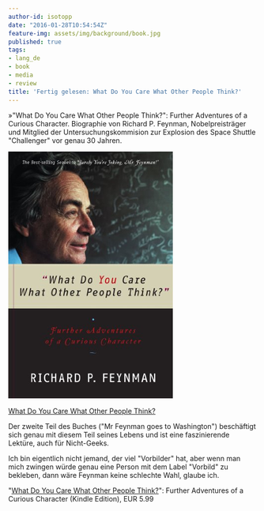 ```yaml
---
author-id: isotopp
date: "2016-01-28T10:54:54Z"
feature-img: assets/img/background/book.jpg
published: true
tags:
- lang_de
- book
- media
- review
title: 'Fertig gelesen: What Do You Care What Other People Think?'
---
```

»"What Do You Care What Other People Think?": Further Adventures of a Curious Character. Biographie von Richard P. Feynman, Nobelpreisträger und Mitglied der Untersuchungskommision zur Explosion des Space Shuttle "Challenger" vor genau 30 Jahren.

[![](/uploads/2016/01/feynman.jpg)](https://www.amazon.de/What-Care-Other-People-Think-ebook/dp/B004OA6KIS)

[What Do You Care What Other People Think?](https://www.amazon.de/What-Care-Other-People-Think-ebook/dp/B004OA6KIS)

Der zweite Teil des Buches ("Mr Feynman goes to Washington") beschäftigt sich genau mit diesem Teil seines Lebens und ist eine faszinierende Lektüre, auch für Nicht-Geeks.

Ich bin eigentlich nicht jemand, der viel "Vorbilder" hat, aber wenn man mich zwingen würde genau eine Person mit dem Label "Vorbild" zu bekleben, dann wäre Feynman keine schlechte Wahl, glaube ich.

"[What Do You Care What Other People Think?](https://www.amazon.de/What-Care-Other-People-Think-ebook/dp/B004OA6KIS)": Further Adventures of a Curious Character (Kindle Edition), EUR 5.99
